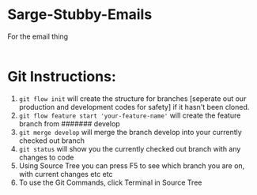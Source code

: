 # Sarge-Stubby-Emails
For the email thing  
<br/>
# Git Instructions:
1. `git flow init` will create the structure for branches [seperate out our production and development codes for safety] if it hasn't been cloned.
2. `git flow feature start 'your-feature-name'` will create the feature branch from ####### develop
3. `git merge develop` will merge the branch develop into your currently checked out branch
4. `git status` will show you the currently checked out branch with any changes to code
5. Using Source Tree you can press F5 to see which branch you are on, with current changes etc etc
6. To use the Git Commands, click Terminal in Source Tree


